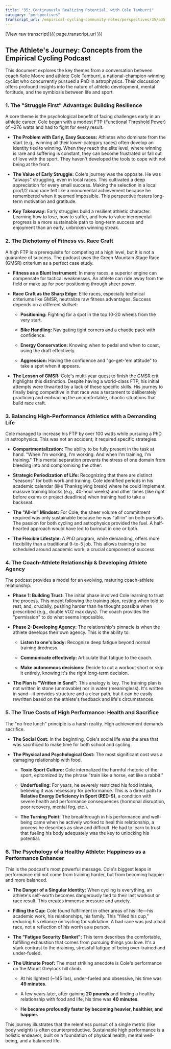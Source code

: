 ```yaml
---
title: "35: Continuously Realizing Potential, with Cole Tamburri"
category: "perspectives"
transcript_url: /empirical-cycling-community-notes/perspectives/35/p35 cole interview (transcribed on 07-Aug-2025 11-47-18).txt
---
```


[View raw transcript]({{ page.transcript_url }})

## The Athlete's Journey: Concepts from the Empirical Cycling Podcast

This document explores the key themes from a conversation between coach Kolie Moore and athlete Cole Tamburri, a national-champion-winning cyclist who concurrently pursued a PhD in astrophysics. Their discussion offers profound insights into the nature of athletic development, mental fortitude, and the symbiosis between life and sport.

### 1. The "Struggle First" Advantage: Building Resilience

A core theme is the psychological benefit of facing challenges early in an athletic career. Cole began with a modest FTP (Functional Threshold Power) of ~276 watts and had to fight for every result.

-   **The Problem with Early, Easy Success:** Athletes who dominate from the start (e.g., winning all their lower-category races) often develop an identity tied to winning. When they reach the elite level, where winning is rare and suffering is constant, they can become frustrated or fall out of love with the sport. They haven't developed the tools to cope with not being at the front.
    
-   **The Value of Early Struggle:** Cole's journey was the opposite. He was "always" struggling, even in local races. This cultivated a deep appreciation for every small success. Making the selection in a local pro/1/2 road race felt like a monumental achievement because he remembered when it seemed impossible. This perspective fosters long-term motivation and gratitude.
    
-   **Key Takeaway:** Early struggles build a resilient athletic character. Learning how to lose, how to suffer, and how to value incremental progress is a more sustainable path to long-term success and enjoyment than an early, unbroken winning streak.
    

### 2. The Dichotomy of Fitness vs. Race Craft

A high FTP is a prerequisite for competing at a high level, but it is not a guarantee of success. The podcast uses the Green Mountain Stage Race (GMSR) criterium as a perfect case study.

-   **Fitness as a Blunt Instrument:** In many races, a superior engine can compensate for tactical weaknesses. An athlete can ride away from the field or make up for poor positioning through sheer power.
    
-   **Race Craft as the Sharp Edge:** Elite races, especially technical criteriums like GMSR, neutralize raw fitness advantages. Success depends on a different skillset:
    
    -   **Positioning:** Fighting for a spot in the top 10-20 wheels from the very start.
        
    -   **Bike Handling:** Navigating tight corners and a chaotic pack with confidence.
        
    -   **Energy Conservation:** Knowing when to pedal and when to coast, using the draft effectively.
        
    -   **Aggression:** Having the confidence and "go-get-'em attitude" to take a spot when it appears.
        
-   **The Lesson of GMSR:** Cole's multi-year quest to finish the GMSR crit highlights this distinction. Despite having a world-class FTP, his initial attempts were thwarted by a lack of these specific skills. His journey to finally being competitive in that race was a testament to deliberately practicing and embracing the uncomfortable, chaotic situations that build race craft.
    

### 3. Balancing High-Performance Athletics with a Demanding Life

Cole managed to increase his FTP by over 100 watts while pursuing a PhD in astrophysics. This was not an accident; it required specific strategies.

-   **Compartmentalization:** The ability to be fully present in the task at hand. "When I'm working, I'm working. And when I'm training, I'm training." This mental separation prevents the stress of one domain from bleeding into and compromising the other.
    
-   **Strategic Periodization of Life:** Recognizing that there are distinct "seasons" for both work and training. Cole identified periods in his academic calendar (like Thanksgiving break) where he could implement massive training blocks (e.g., 40-hour weeks) and other times (like right before exams or project deadlines) when training had to take a backseat.
    
-   **The "All-In" Mindset:** For Cole, the sheer volume of commitment required was only sustainable because he was "all-in" on both pursuits. The passion for both cycling and astrophysics provided the fuel. A half-hearted approach would have led to burnout in one or both.
    
-   **The Flexible Lifestyle:** A PhD program, while demanding, offers more flexibility than a traditional 9-to-5 job. This allows training to be scheduled around academic work, a crucial component of success.
    

### 4. The Coach-Athlete Relationship & Developing Athlete Agency

The podcast provides a model for an evolving, maturing coach-athlete relationship.

-   **Phase 1: Building Trust:** The initial phase involved Cole learning to trust the process. This meant following the training plan, resting when told to rest, and, crucially, pushing harder than he thought possible when prescribed (e.g., double VO2 max days). The coach provides the "permission" to do what seems impossible.
    
-   **Phase 2: Developing Agency:** The relationship's pinnacle is when the athlete develops their own agency. This is the ability to:
    
    -   **Listen to one's body:** Recognize deep fatigue beyond normal training tiredness.
        
    -   **Communicate effectively:** Articulate that fatigue to the coach.
        
    -   **Make autonomous decisions:** Decide to cut a workout short or skip it entirely, knowing it's the right long-term decision.
        
-   **The Plan is "Written in Sand":** This analogy is key. The training plan is not written in stone (unmovable) nor in water (meaningless). It's written in sand—it provides structure and a clear path, but it can be easily rewritten based on the athlete's feedback and life's circumstances.
    

### 5. The True Costs of High Performance: Health and Sacrifice

The "no free lunch" principle is a harsh reality. High achievement demands sacrifice.

-   **The Social Cost:** In the beginning, Cole's social life was the area that was sacrificed to make time for both school and cycling.
    
-   **The Physical and Psychological Cost:** The most significant cost was a damaging relationship with food.
    
    -   **Toxic Sport Culture:** Cole internalized the harmful rhetoric of the sport, epitomized by the phrase "train like a horse, eat like a rabbit."
        
    -   **Underfueling:** For years, he severely restricted his food intake, believing it was necessary for performance. This is a direct path to **Relative Energy Deficiency in Sport (RED-S)**, a condition with severe health and performance consequences (hormonal disruption, poor recovery, mental fog, etc.).
        
    -   **The Turning Point:** The breakthrough in his performance and well-being came when he actively worked to heal this relationship, a process he describes as slow and difficult. He had to learn to trust that fueling his body adequately was the key to unlocking his potential.
        

### 6. The Psychology of a Healthy Athlete: Happiness as a Performance Enhancer

This is the podcast's most powerful message. Cole's biggest leaps in performance did not come from training harder, but from becoming happier and more balanced.

-   **The Danger of a Singular Identity:** When cycling is everything, an athlete's self-worth becomes dangerously tied to their last workout or race result. This creates immense pressure and anxiety.
    
-   **Filling the Cup:** Cole found fulfillment in other areas of his life—his academic work, his relationships, his family. This "filled his cup," reducing his reliance on cycling for validation. A bad race was just a bad race, not a reflection of his worth as a person.
    
-   **The "Fatigue Security Blanket":** This term describes the comfortable, fulfilling exhaustion that comes from pursuing things you love. It's a stark contrast to the draining, stressful fatigue of being over-trained and under-fueled.
    
-   **The Ultimate Proof:** The most striking anecdote is Cole's performance on the Mount Greylock hill climb.
    
    -   At his lightest (~145 lbs), under-fueled and obsessive, his time was **49 minutes**.
        
    -   A few years later, after gaining **20 pounds** and finding a healthy relationship with food and life, his time was **40 minutes**.
        
    -   **He became profoundly faster by becoming heavier, healthier, and happier.**
        

This journey illustrates that the relentless pursuit of a single metric (like body weight) is often counterproductive. Sustainable high performance is a holistic endeavor, built on a foundation of physical health, mental well-being, and a balanced life.